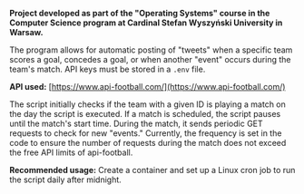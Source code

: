 **Project developed as part of the "Operating Systems" course in the Computer Science program at Cardinal Stefan Wyszyński University in Warsaw.**

The program allows for automatic posting of "tweets" when a specific team scores a goal, concedes a goal, or when another "event" occurs during the team's match. API keys must be stored in a `.env` file.

**API used:** [https://www.api-football.com/](https://www.api-football.com/)

The script initially checks if the team with a given ID is playing a match on the day the script is executed. If a match is scheduled, the script pauses until the match's start time. During the match, it sends periodic GET requests to check for new "events." Currently, the frequency is set in the code to ensure the number of requests during the match does not exceed the free API limits of api-football.

**Recommended usage:** Create a container and set up a Linux cron job to run the script daily after midnight.
